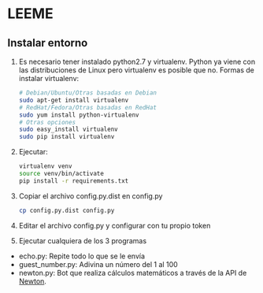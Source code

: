 # LEEME

## Instalar entorno

1. Es necesario tener instalado python2.7 y virtualenv. Python ya viene con las distribuciones de Linux 
pero virtualenv es posible que no. Formas de instalar virtualenv:
    ```sh
    # Debian/Ubuntu/Otras basadas en Debian
    sudo apt-get install virtualenv
    # RedHat/Fedora/Otras basadas en RedHat
    sudo yum install python-virtualenv
    # Otras opciones
    sudo easy_install virtualenv
    sudo pip install virtualenv
    ```

1. Ejecutar:

    ```sh
    virtualenv venv
    source venv/bin/activate
    pip install -r requirements.txt
    ```
1. Copiar el archivo config.py.dist en config.py
    ```sh
    cp config.py.dist config.py
    ```

1. Editar el archivo config.py y configurar con tu propio token

1. Ejecutar cualquiera de los 3 programas


* echo.py: Repite todo lo que se le envía
* guest_number.py: Adivina un número del 1 al 100
* newton.py: Bot que realiza cálculos matemáticos a través de la API de [Newton](https://newton.now.sh/).
